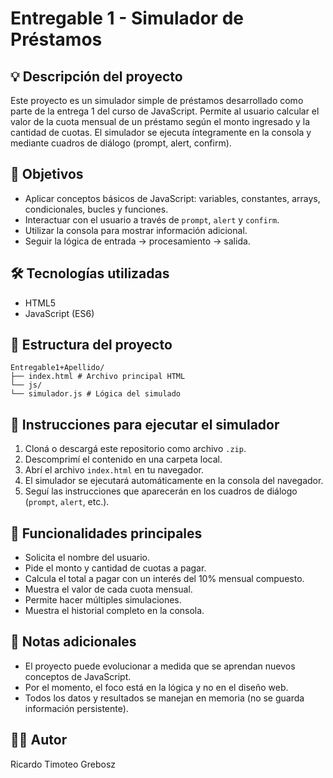# Entregable 1 - Simulador de Préstamos

## 💡 Descripción del proyecto

Este proyecto es un simulador simple de préstamos desarrollado como parte de la entrega 1 del curso de JavaScript. Permite al usuario calcular el valor de la cuota mensual de un préstamo según el monto ingresado y la cantidad de cuotas. El simulador se ejecuta íntegramente en la consola y mediante cuadros de diálogo (prompt, alert, confirm).

## 🎯 Objetivos

- Aplicar conceptos básicos de JavaScript: variables, constantes, arrays, condicionales, bucles y funciones.
- Interactuar con el usuario a través de `prompt`, `alert` y `confirm`.
- Utilizar la consola para mostrar información adicional.
- Seguir la lógica de entrada → procesamiento → salida.

## 🛠️ Tecnologías utilizadas

- HTML5
- JavaScript (ES6)

## 📁 Estructura del proyecto

    Entregable1+Apellido/
    ├── index.html # Archivo principal HTML
    └── js/
    └── simulador.js # Lógica del simulado


## 🚀 Instrucciones para ejecutar el simulador

1. Cloná o descargá este repositorio como archivo `.zip`.
2. Descomprimí el contenido en una carpeta local.
3. Abrí el archivo `index.html` en tu navegador.
4. El simulador se ejecutará automáticamente en la consola del navegador.
5. Seguí las instrucciones que aparecerán en los cuadros de diálogo (`prompt`, `alert`, etc.).

## 🔁 Funcionalidades principales

- Solicita el nombre del usuario.
- Pide el monto y cantidad de cuotas a pagar.
- Calcula el total a pagar con un interés del 10% mensual compuesto.
- Muestra el valor de cada cuota mensual.
- Permite hacer múltiples simulaciones.
- Muestra el historial completo en la consola.

## 📌 Notas adicionales

- El proyecto puede evolucionar a medida que se aprendan nuevos conceptos de JavaScript.
- Por el momento, el foco está en la lógica y no en el diseño web.
- Todos los datos y resultados se manejan en memoria (no se guarda información persistente).

## 👨‍💻 Autor

Ricardo Timoteo Grebosz
